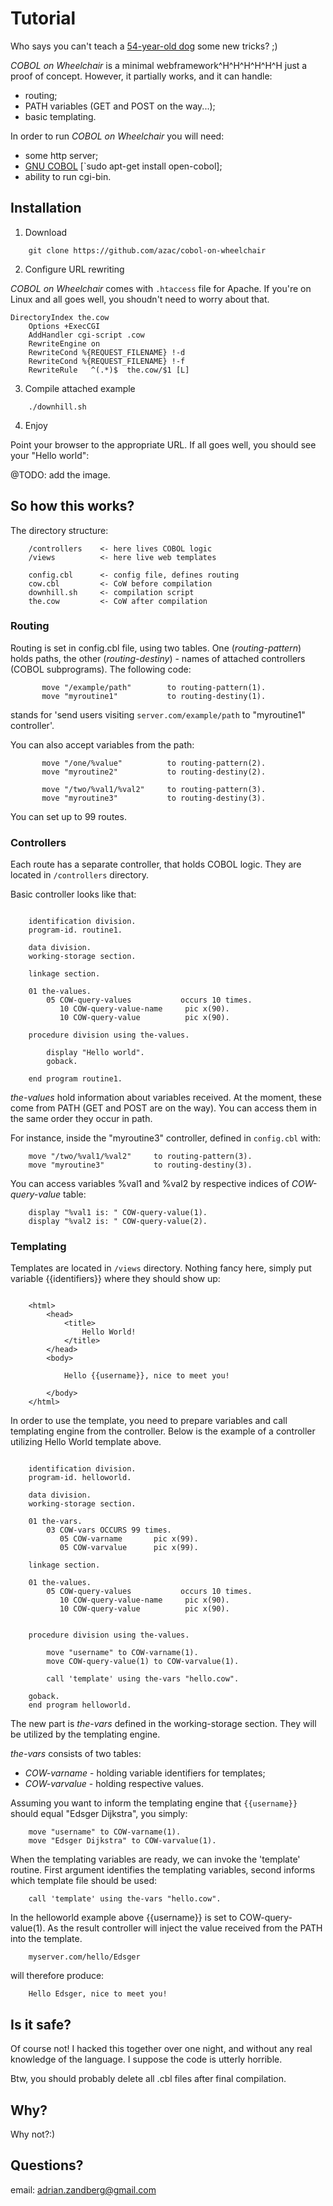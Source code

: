 # Tutorial

Who says you can't teach a [54-year-old dog](http://www.amazon.com:80/Sams-Teach-Yourself-COBOL-Hours/dp/0672314533) some new tricks? ;)

_COBOL on Wheelchair_ is a minimal webframework\^H\^H\^H\^H\^H\^H just a proof of concept. However, it partially works, and it can handle:

- routing;
- PATH variables (GET and POST on the way...);
- basic templating.

In order to run _COBOL on Wheelchair_ you will need:

- some http server;
- [GNU COBOL](https://sourceforge.net/projects/open-cobol/) [`sudo apt-get install open-cobol];
- ability to run cgi-bin.

## Installation

1. Download

```
    git clone https://github.com/azac/cobol-on-wheelchair
```

2. Configure URL rewriting

_COBOL on Wheelchair_ comes with `.htaccess` file for Apache. If you're on Linux and all goes well, you shoudn't need to worry about that.

```
DirectoryIndex the.cow
	Options +ExecCGI
	AddHandler cgi-script .cow
	RewriteEngine on
	RewriteCond %{REQUEST_FILENAME} !-d
	RewriteCond %{REQUEST_FILENAME} !-f
	RewriteRule   ^(.*)$  the.cow/$1 [L]
```

3. Compile attached example

```
    ./downhill.sh
```

4. Enjoy

Point your browser to the appropriate URL. If all goes well, you should see your "Hello world":

@TODO: add the image.

## So how this works?

The directory structure:

```
	/controllers    <- here lives COBOL logic
	/views          <- here live web templates

	config.cbl      <- config file, defines routing
	cow.cbl         <- CoW before compilation
	downhill.sh     <- compilation script
	the.cow         <- CoW after compilation
```

### Routing

Routing is set in config.cbl file, using two tables. One (_routing-pattern_) holds paths, the other (_routing-destiny_) - names of attached controllers (COBOL subprograms). The following code:

```
       move "/example/path"        to routing-pattern(1).
       move "myroutine1"           to routing-destiny(1).
```

stands for 'send users visiting `server.com/example/path` to "myroutine1" controller'.

You can also accept variables from the path:

```
       move "/one/%value"          to routing-pattern(2).
       move "myroutine2"           to routing-destiny(2).

       move "/two/%val1/%val2"     to routing-pattern(3).
       move "myroutine3"           to routing-destiny(3).
```

You can set up to 99 routes.

### Controllers

Each route has a separate controller, that holds COBOL logic. They are located in `/controllers` directory.

Basic controller looks like that:

```

    identification division.
    program-id. routine1.

    data division.
    working-storage section.

    linkage section.

    01 the-values.
        05 COW-query-values           occurs 10 times.
           10 COW-query-value-name     pic x(90).
           10 COW-query-value          pic x(90).

    procedure division using the-values.

        display "Hello world".
        goback.

    end program routine1.
```

*the-values* hold information about variables received. At the moment, these come from PATH (GET and POST are on the way). You can access them in the same order they occur in path.

For instance, inside the "myroutine3" controller, defined in `config.cbl` with:

```
	move "/two/%val1/%val2"     to routing-pattern(3).
	move "myroutine3"           to routing-destiny(3).
```

You can access variables %val1 and %val2 by respective indices of *COW-query-value* table:

```
	display "%val1 is: " COW-query-value(1).
	display "%val2 is: " COW-query-value(2).
```

### Templating

Templates are located in `/views` directory. Nothing fancy here, simply put variable {{identifiers}} where they should show up:

```

    <html>
        <head>
            <title>
                Hello World!
            </title>
        </head>
        <body>

            Hello {{username}}, nice to meet you!

        </body>
    </html>
```

In order to use the template, you need to prepare variables and call templating engine from the controller. Below is the example of a controller utilizing Hello World template above.

```

    identification division.
    program-id. helloworld.

    data division.
    working-storage section.

    01 the-vars.
        03 COW-vars OCCURS 99 times.
           05 COW-varname       pic x(99).
           05 COW-varvalue      pic x(99).

    linkage section.

    01 the-values.
        05 COW-query-values           occurs 10 times.
           10 COW-query-value-name     pic x(90).
           10 COW-query-value          pic x(90).


    procedure division using the-values.

        move "username" to COW-varname(1).
        move COW-query-value(1) to COW-varvalue(1).

        call 'template' using the-vars "hello.cow".

    goback.
    end program helloworld.
```

The new part is *the-vars* defined in the working-storage section. They will be utilized by the templating engine.

*the-vars* consists of two tables:

- _COW-varname_ - holding variable identifiers for templates;
- _COW-varvalue_ - holding respective values.

Assuming you want to inform the templating engine that `{{username}}` should equal "Edsger Dijkstra", you simply:

```
    move "username" to COW-varname(1).
    move "Edsger Dijkstra" to COW-varvalue(1).
```

When the templating variables are ready, we can invoke the 'template' routine. First argument identifies the templating variables, second informs which template file should be used:

```
    call 'template' using the-vars "hello.cow".
```

In the helloworld example above {{username}} is set to COW-query-value(1). As the result controller will inject the value received from the PATH into the template.

```
	myserver.com/hello/Edsger
```

will therefore produce:

```
	Hello Edsger, nice to meet you!
```

## Is it safe?

Of course not! I hacked this together over one night, and without any real knowledge of the language. I suppose the code is utterly horrible.

Btw, you should probably delete all .cbl files after final compilation.

## Why?

Why not?:)

## Questions?

email: adrian.zandberg@gmail.com
